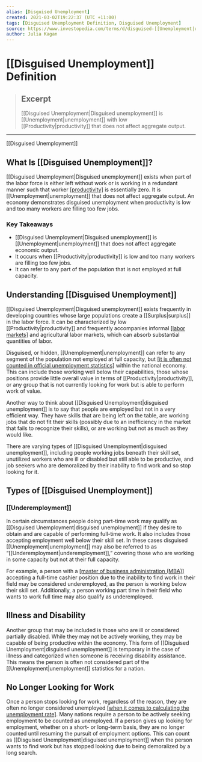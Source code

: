 ```yaml
---
alias: [Disguised Unemployment]
created: 2021-03-02T19:22:37 (UTC +11:00)
tags: [Disguised Unemployment Definition, Disguised Unemployment]
source: https://www.investopedia.com/terms/d/disguised-[[Unemployment|unemployment]].asp
author: Julia Kagan
---
```


# [[Disguised Unemployment]] Definition

> ## Excerpt
> [[Disguised Unemployment|Disguised unemployment]] is [[Unemployment|unemployment]] with low [[Productivity|productivity]] that does not affect aggregate output.

---

[[Disguised Unemployment]]
## What Is [[Disguised Unemployment]]?

[[Disguised Unemployment|Disguised unemployment]] exists when part of the labor force is either left without work or is working in a redundant manner such that worker [[productivity]](https://www.investopedia.com/terms/p/[[Productivity|productivity]].asp) is essentially zero. It is [[Unemployment|unemployment]] that does not affect aggregate output. An economy demonstrates disguised unemployment when productivity is low and too many workers are filling too few jobs.

### Key Takeaways

-   [[Disguised Unemployment|Disguised unemployment]] is [[Unemployment|unemployment]] that does not affect aggregate economic output.
-   It occurs when [[Productivity|productivity]] is low and too many workers are filling too few jobs.
-   It can refer to any part of the population that is not employed at full capacity.

## Understanding [[Disguised Unemployment]]

[[Disguised Unemployment|Disguised unemployment]] exists frequently in developing countries whose large populations create a [[Surplus|surplus]] in the labor force. It can be characterized by low [[Productivity|productivity]] and frequently accompanies informal [[labor markets]](https://www.investopedia.com/terms/l/labor-market.asp) and agricultural labor markets, which can absorb substantial quantities of labor.

Disguised, or hidden, [[Unemployment|unemployment]] can refer to any segment of the population not employed at full capacity, but [[it is often not counted in official unemployment statistics]](https://www.investopedia.com/ask/answers/063015/how-does-us-bureau-labor-statistics-calculate-unemployment-rate-published-monthly.asp) within the national economy. This can include those working well below their capabilities, those whose positions provide little overall value in terms of [[Productivity|productivity]], or any group that is not currently looking for work but is able to perform work of value.

Another way to think about [[Disguised Unemployment|disguised unemployment]] is to say that people are employed but not in a very efficient way. They have skills that are being left on the table, are working jobs that do not fit their skills (possibly due to an inefficiency in the market that fails to recognize their skills), or are working but not as much as they would like.

There are varying types of [[Disguised Unemployment|disguised unemployment]], including people working jobs beneath their skill set, unutilized workers who are ill or disabled but still able to be productive, and job seekers who are demoralized by their inability to find work and so stop looking for it.

## Types of [[Disguised Unemployment]]

### [[Underemployment]]

In certain circumstances people doing part-time work may qualify as [[Disguised Unemployment|disguised unemployment]] if they desire to obtain and are capable of performing full-time work. It also includes those accepting employment well below their skill set. In these cases disguised [[Unemployment|unemployment]] may also be referred to as “[[Underemployment|underemployment]],” covering those who are working in some capacity but not at their full capacity.

For example, a person with a [[master of business administration (MBA)]](https://www.investopedia.com/terms/m/mba.asp) accepting a full-time cashier position due to the inability to find work in their field may be considered underemployed, as the person is working below their skill set. Additionally, a person working part time in their field who wants to work full time may also qualify as underemployed.

## Illness and Disability

Another group that may be included is those who are ill or considered partially disabled. While they may not be actively working, they may be capable of being productive within the economy. This form of [[Disguised Unemployment|disguised unemployment]] is temporary in the case of illness and categorized when someone is receiving disability assistance. This means the person is often not considered part of the [[Unemployment|unemployment]] statistics for a nation.

## No Longer Looking for Work

Once a person stops looking for work, regardless of the reason, they are often no longer considered unemployed [[when it comes to calculating the unemployment rate]](https://www.investopedia.com/articles/[[Economics|economics]]/10/[[Unemployment|unemployment]]-rate-get-real.asp). Many nations require a person to be actively seeking employment to be counted as unemployed. If a person gives up looking for employment, whether on a short- or long-term basis, they are no longer counted until resuming the pursuit of employment options. This can count as [[Disguised Unemployment|disguised unemployment]] when the person wants to find work but has stopped looking due to being demoralized by a long search.
